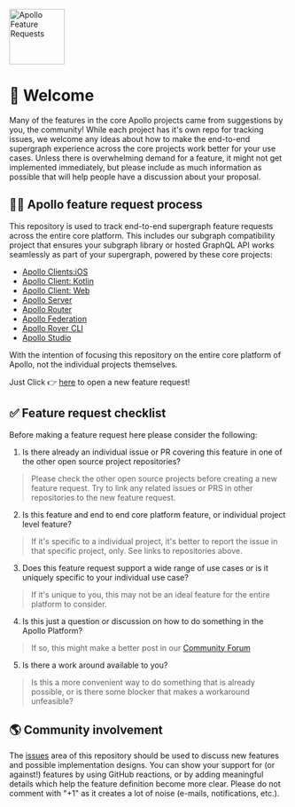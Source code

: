 <a href='https://www.apollographql.com/'><img src='https://user-images.githubusercontent.com/841294/53402609-b97a2180-39ba-11e9-8100-812bab86357c.png' height='100' alt='Apollo Feature Requests'></a>

# 👋 Welcome

Many of the features in the core Apollo projects came from suggestions by you, the community! While each project has it's own repo for tracking issues, we welcome any ideas about how to make the end-to-end supergraph experience across the core projects work better for your use cases. Unless there is overwhelming demand for a feature, it might not get implemented immediately, but please include as much information as possible that will help people have a discussion about your proposal.

## 🧑‍🚀 Apollo feature request process

This repository is used to track end-to-end supergraph feature requests across the entire core platform. This includes our subgraph compatibility project that ensures your subgraph library or hosted GraphQL API works seamlessly as part of your supergraph, powered by these core projects:

- [Apollo Clients:iOS](https://github.com/apollographql/apollo-ios)
- [Apollo Client: Kotlin](https://github.com/apollographql/apollo-kotlin)
- [Apollo Client: Web](https://github.com/apollographql/apollo-client)
- [Apollo Server](https://github.com/apollographql/apollo-server)
- [Apollo Router](https://github.com/apollographql/router)
- [Apollo Federation](https://github.com/apollographql/federation)
- [Apollo Rover CLI](https://github.com/apollographql/rover)
- [Apollo Studio](https://github.com/apollographql/apollo-studio-community)

With the intention of focusing this repository on the entire core platform of Apollo, not the individual projects themselves.

Just Click 👉 [here](https://github.com/apollographql/apollo-feature-requests/issues/new) to open a new feature request!

## ✅ Feature request checklist

Before making a feature request here please consider the following:

1. Is there already an individual issue or PR covering this feature in one of the other open source project repositories?

  > Please check the other open source projects before creating a new feature request. Try to link any related issues or PRS in other repositories to the new feature request.

2. Is this feature and end to end core platform feature, or individual project level feature?

  > If it's specific to a individual project, it's better to report the issue in that specific project, only. See links to repositories above.

3. Does this feature request support a wide range of use cases or is it uniquely specific to your individual use case?

  > If it's unique to you, this may not be an ideal feature for the entire platform to consider.

4. Is this just a question or discussion on how to do something in the Apollo Platform?

  > If so, this might make a better post in our [Community Forum](https://community.apollographql.com/)

5. Is there a work around available to you?

  > Is this a more convenient way to do something that is already possible, or is there some blocker that makes a workaround unfeasible?

## 🌎 Community involvement

The [issues](https://github.com/apollographql/apollo-feature-requests/issues/) area of this repository should be used to discuss new features and possible implementation designs. You can show your support for (or against!) features by using GitHub reactions, or by adding meaningful details which help the feature definition become more clear. Please do not comment with "+1" as it creates a lot of noise (e-mails, notifications, etc.).